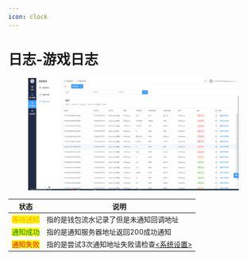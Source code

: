 ```yaml
---
icon: clock
---
```


# 日志-游戏日志

<figure><img src="../.gitbook/assets/image (7).png" alt=""><figcaption></figcaption></figure>

| 状态                                      | 说明                                           |
| --------------------------------------- | -------------------------------------------- |
| <mark style="color:orange;">等待通知</mark> | 指的是钱包流水记录了但是未通知回调地址                          |
| <mark style="color:green;">通知成功</mark>  | 指的是通知服务器地址返回200成功通知                          |
| <mark style="color:red;">通知失败</mark>    | 指的是尝试3次通知地址失败请检查[<系统设置>](xi-tong-she-zhi.md) |
